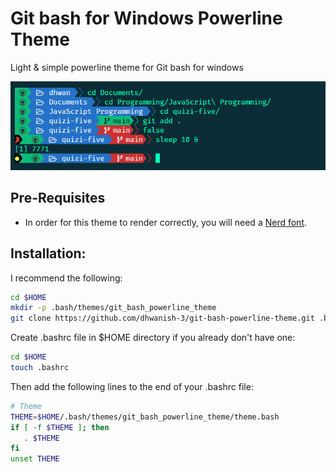 # Git bash for Windows Powerline Theme

Light & simple powerline theme for Git bash for windows

![ScreenShot](ss.png)


## Pre-Requisites

* In order for this theme to render correctly, you will need a [Nerd font](https://github.com/ryanoasis/nerd-fonts).


## Installation:

I recommend the following:

```bash
cd $HOME
mkdir -p .bash/themes/git_bash_powerline_theme
git clone https://github.com/dhwanish-3/git-bash-powerline-theme.git .bash/themes/git_bash_powerline_theme
```

Create .bashrc file in $HOME directory if you already don't have one:
   
```bash
cd $HOME
touch .bashrc
```

Then add the following lines to the end of your .bashrc file:

```bash
# Theme
THEME=$HOME/.bash/themes/git_bash_powerline_theme/theme.bash
if [ -f $THEME ]; then
   . $THEME
fi
unset THEME
```

